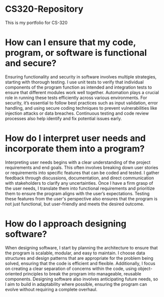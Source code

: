 # CS320-Repository
This is my portfolio for CS-320

# How can I ensure that my code, program, or software is functional and secure?
Ensuring functionality and security in software involves multiple strategies, starting with thorough testing. I use unit tests to verify that individual components of the program function as intended and integration tests to ensure that different modules work well together. Automation plays a crucial role in running these tests efficiently across various environments. For security, it’s essential to follow best practices such as input validation, error handling, and using secure coding techniques to prevent vulnerabilities like injection attacks or data breaches. Continuous testing and code review processes also help identify and fix potential issues early.

# How do I interpret user needs and incorporate them into a program?
Interpreting user needs begins with a clear understanding of the project requirements and end goals. This often involves breaking down user stories or requirements into specific features that can be coded and tested. I gather feedback through discussions, documentation, and direct communication with stakeholders to clarify any uncertainties. Once I have a firm grasp of the user needs, I translate them into functional requirements and prioritize them to ensure the program aligns with the user’s expectations. Testing these features from the user's perspective also ensures that the program is not just functional, but user-friendly and meets the desired outcome.

# How do I approach designing software?
When designing software, I start by planning the architecture to ensure that the program is scalable, modular, and easy to maintain. I choose data structures and design patterns that are appropriate for the problem being solved, ensuring that the code is efficient and flexible. Additionally, I focus on creating a clear separation of concerns within the code, using object-oriented principles to break the program into manageable, reusable components. Designing software also involves anticipating future needs, so I aim to build in adaptability where possible, ensuring the program can evolve without requiring a complete overhaul.
